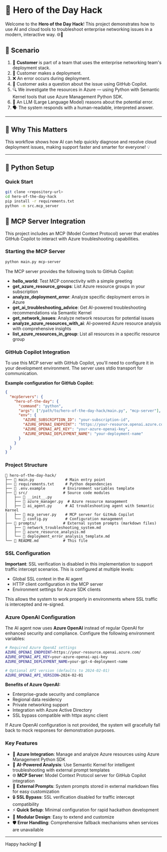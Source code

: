 
# 🚀 Hero of the Day Hack

Welcome to the **Hero of the Day Hack**! This project demonstrates how to use AI and cloud tools to troubleshoot enterprise networking issues in a modern, interactive way. 🌐🤖

## 📝 Scenario

1. 👤 **Customer** is part of a team that uses the enterprise networking team's deployment stack.
2. 🚀 Customer makes a deployment.
3. ❌ An error occurs during deployment.
4. 💬 Customer asks a question about the issue using GitHub Copilot.
5. 🔍 We investigate the resources in Azure — using Python with Semantic Kernel tools that use Azure Management Python SDK.
6. 🧠 An LLM (Large Language Model) reasons about the potential error.
7. 🗣️ The system responds with a human-readable, interpreted answer.

---

## 🌟 Why This Matters

This workflow shows how AI can help quickly diagnose and resolve cloud deployment issues, making support faster and smarter for everyone! 💡

---

## 🐍 Python Setup

### Quick Start

```bash
git clone <repository-url>
cd hero-of-the-day-hack
pip install -r requirements.txt
python -m src.mcp_server
```

## 🤖 MCP Server Integration

This project includes an MCP (Model Context Protocol) server that enables GitHub Copilot to interact with Azure troubleshooting capabilities.

### Starting the MCP Server

```bash
python main.py mcp-server
```

The MCP server provides the following tools to GitHub Copilot:

- **hello_world**: Test MCP connectivity with a simple greeting
- **get_azure_resource_groups**: List Azure resource groups in your subscription
- **analyze_deployment_error**: Analyze specific deployment errors in Azure
- **get_ai_troubleshooting_advice**: Get AI-powered troubleshooting recommendations via Semantic Kernel
- **get_network_issues**: Analyze network resources for potential issues
- **analyze_azure_resources_with_ai**: AI-powered Azure resource analysis with comprehensive insights
- **list_azure_resources_in_group**: List all resources in a specific resource group

### GitHub Copilot Integration

To use this MCP server with GitHub Copilot, you'll need to configure it in your development environment. The server uses stdio transport for communication.

**Example configuration for GitHub Copilot:**
```json
{
  "mcpServers": {
    "hero-of-the-day": {
      "command": "python",
      "args": ["/path/to/hero-of-the-day-hack/main.py", "mcp-server"],
      "env": {
        "AZURE_SUBSCRIPTION_ID": "your-subscription-id",
        "AZURE_OPENAI_ENDPOINT": "https://your-resource.openai.azure.com/",
        "AZURE_OPENAI_API_KEY": "your-azure-openai-key",
        "AZURE_OPENAI_DEPLOYMENT_NAME": "your-deployment-name"
      }
    }
  }
}
```

### Project Structure

```
📁 hero-of-the-day-hack/
├── 📄 main.py              # Main entry point
├── 📄 requirements.txt     # Python dependencies
├── 📄 .env.example        # Environment variables template
├── 📁 src/                # Source code modules
│   ├── 📄 __init__.py
│   ├── 📄 azure_manager.py  # Azure resource management
│   ├── 📄 ai_agent.py      # AI troubleshooting agent with Semantic Kernel
│   ├── 📄 mcp_server.py    # MCP server for GitHub Copilot
│   └── 📄 config.py        # Configuration management
├── 📁 prompts/            # External system prompts (markdown files)
│   ├── 📄 network_troubleshooting_system.md
│   ├── 📄 azure_resource_analysis.md
│   └── 📄 deployment_error_analysis_template.md
└── 📄 README.md           # This file
```

### SSL Configuration

**Important**: SSL verification is disabled in this implementation to support traffic intercept scenarios. This is configured at multiple levels:

- Global SSL context in the AI agent
- HTTP client configuration in the MCP server
- Environment settings for Azure SDK clients

This allows the system to work properly in environments where SSL traffic is intercepted and re-signed.

### Azure OpenAI Configuration

The AI agent now uses **Azure OpenAI** instead of regular OpenAI for enhanced security and compliance. Configure the following environment variables:

```bash
# Required Azure OpenAI settings
AZURE_OPENAI_ENDPOINT=https://your-resource.openai.azure.com/
AZURE_OPENAI_API_KEY=your-azure-openai-api-key
AZURE_OPENAI_DEPLOYMENT_NAME=your-gpt-4-deployment-name

# Optional API version (defaults to 2024-02-01)
AZURE_OPENAI_API_VERSION=2024-02-01
```

**Benefits of Azure OpenAI:**
- Enterprise-grade security and compliance
- Regional data residency
- Private networking support
- Integration with Azure Active Directory
- SSL bypass compatible with httpx async client

If Azure OpenAI configuration is not provided, the system will gracefully fall back to mock responses for demonstration purposes.

### Key Features

- 🔧 **Azure Integration**: Manage and analyze Azure resources using Azure Management Python SDK
- 🤖 **AI-Powered Analysis**: Use Semantic Kernel for intelligent troubleshooting with external prompt templates
- 🌐 **MCP Server**: Model Context Protocol server for GitHub Copilot integration
- 📝 **External Prompts**: System prompts stored in external markdown files for easy customization
- 🔒 **SSL Bypass**: SSL verification disabled for traffic intercept compatibility
- ⚡ **Quick Setup**: Minimal configuration for rapid hackathon development
- 🎯 **Modular Design**: Easy to extend and customize
- 🛡️ **Error Handling**: Comprehensive fallback mechanisms when services are unavailable

---

Happy hacking! 🎉
